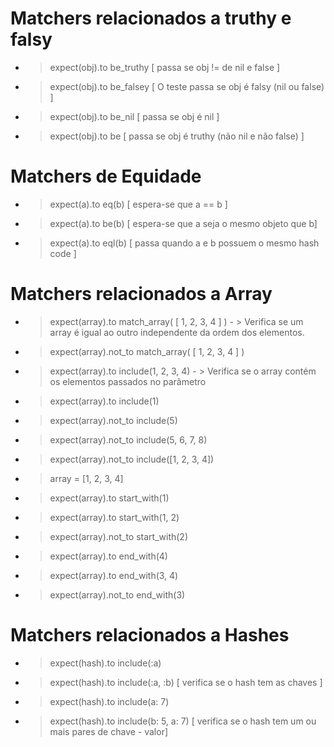 # Matchers relacionados a truthy e falsy
- > expect(obj).to be_truthy [ passa se obj != de nil e false ]
- > expect(obj).to be_falsey [ O teste passa se obj é falsy (nil ou false) ]
- > expect(obj).to be_nil [ passa se obj é nil ]
- > expect(obj).to be [ passa se obj é truthy (não nil e não false) ]

# Matchers de Equidade
- > expect(a).to eq(b) [ espera-se que a == b ]
- > expect(a).to be(b) [ espera-se que a seja o mesmo objeto que b]
- > expect(a).to eql(b) [ passa quando a e b possuem o mesmo hash code ]

# Matchers relacionados a Array
- > expect(array).to match_array( [ 1, 2, 3, 4 ] ) - > Verifica se um array é igual ao outro independente da ordem dos elementos.
- > expect(array).not_to match_array( [ 1, 2, 3, 4 ] )
- > expect(array).to include(1, 2, 3, 4) - > Verifica se o array contém os elementos passados no parâmetro
- > expect(array).to include(1)
- > expect(array).not_to include(5)
- > expect(array).not_to include(5, 6, 7, 8)
- > expect(array).not_to include([1, 2, 3, 4])
- > array = [1, 2, 3, 4]
- > expect(array).to start_with(1)
- > expect(array).to start_with(1, 2)
- > expect(array).not_to start_with(2)
- > expect(array).to end_with(4)
- > expect(array).to end_with(3, 4)
- > expect(array).not_to end_with(3)

# Matchers relacionados a Hashes
- > expect(hash).to include(:a) 
- > expect(hash).to include(:a, :b)  [ verifica se o hash tem as chaves ]
- > expect(hash).to include(a: 7) 
- > expect(hash).to include(b: 5, a: 7) [ verifica se o hash tem um ou mais pares de chave - valor]